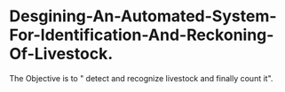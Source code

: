# Desgining-An-Automated-System-For-Identification-And-Reckoning-Of-Livestock.
The Objective is to " detect and recognize livestock and finally count it".
